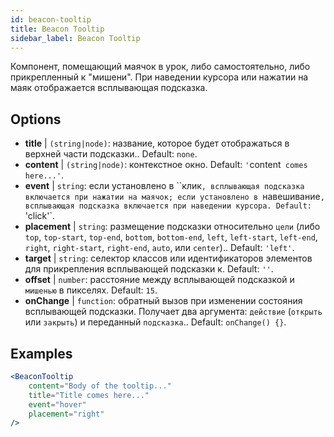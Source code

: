 ```yaml
---
id: beacon-tooltip
title: Beacon Tooltip
sidebar_label: Beacon Tooltip
---
```


Компонент, помещающий маячок в урок, либо самостоятельно, либо прикрепленный к "мишени". При наведении курсора или нажатии на маяк отображается всплывающая подсказка.

## Options

* __title__ | `(string|node)`: название, которое будет отображаться в верхней части подсказки.. Default: `none`.
* __content__ | `(string|node)`: контекстное окно. Default: `'`content` comes here...'`.
* __event__ | `string`: если установлено в ``клик`, всплывающая подсказка включается при нажатии на маячок; если установлено в `навешивание`, всплывающая подсказка включается при наведении курсора. Default: `'click'`.
* __placement__ | `string`: размещение подсказки относительно `цели` (либо `top`, `top-start`, `top-end`, `bottom`, `bottom-end`, `left`, `left-start`, `left-end`, `right`, `right-start`, `right-end`, `auto`, или `center`).. Default: `'left'`.
* __target__ | `string`: селектор классов или идентификаторов элементов для прикрепления всплывающей подсказки к. Default: `''`.
* __offset__ | `number`: расстояние между всплывающей подсказкой и `мишенью` в пикселях. Default: `15`.
* __onChange__ | `function`: обратный вызов при изменении состояния всплывающей подсказки. Получает два аргумента: `действие` (`открыть` или `закрыть`) и переданный `подсказка`.. Default: `onChange() {}`.


## Examples

```jsx live
<BeaconTooltip
    content="Body of the tooltip..."
    title="Title comes here..."
    event="hover"
    placement="right"
/>
```



